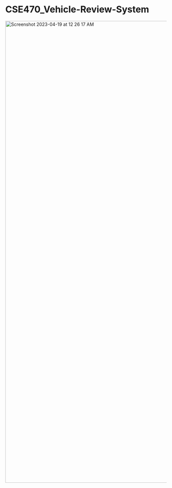 # CSE470_Vehicle-Review-System

<img width="1440" alt="Screenshot 2023-04-19 at 12 26 17 AM" src="https://user-images.githubusercontent.com/83807318/232870510-b29ae783-2a09-46db-ab38-49eb60a70477.png">
